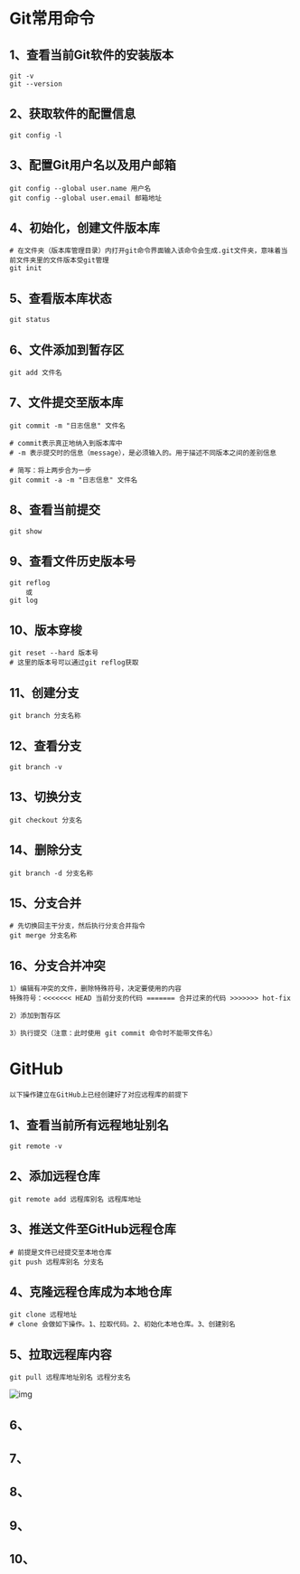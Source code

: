 # Git常用命令

## 1、查看当前Git软件的安装版本

```shell
git -v
git --version
```

## 2、获取软件的配置信息

```shell
git config -l
```

## 3、配置Git用户名以及用户邮箱

```shell
git config --global user.name 用户名
git config --global user.email 邮箱地址
```

## 4、初始化，创建文件版本库

```shell
# 在文件夹（版本库管理目录）内打开git命令界面输入该命令会生成.git文件夹，意味着当前文件夹里的文件版本受git管理
git init
```

## 5、查看版本库状态

```shell
git status
```

## 6、文件添加到暂存区

```shell
git add 文件名
```

## 7、文件提交至版本库

```shell
git commit -m "日志信息" 文件名

# commit表示真正地纳入到版本库中
# -m 表示提交时的信息（message），是必须输入的。用于描述不同版本之间的差别信息
```

```shell
# 简写：将上两步合为一步
git commit -a -m "日志信息" 文件名
```

## 8、查看当前提交

```shell
git show
```

## 9、查看文件历史版本号

```shell
git reflog
	或
git log
```

## 10、版本穿梭

```shell
git reset --hard 版本号 
# 这里的版本号可以通过git reflog获取
```

## 11、创建分支

```shell
git branch 分支名称
```

## 12、查看分支

```shell
git branch -v
```

## 13、切换分支

```shell
git checkout 分支名
```

## 14、删除分支

```shell
git branch -d 分支名称
```

## 15、分支合并

```shell
# 先切换回主干分支，然后执行分支合并指令
git merge 分支名称
```

## 16、分支合并冲突

```shell
1）编辑有冲突的文件，删除特殊符号，决定要使用的内容
特殊符号：<<<<<<< HEAD 当前分支的代码 ======= 合并过来的代码 >>>>>>> hot-fix

2）添加到暂存区

3）执行提交（注意：此时使用 git commit 命令时不能带文件名）
```

# GitHub

```
以下操作建立在GitHub上已经创建好了对应远程库的前提下
```

## 1、查看当前所有远程地址别名

```
git remote -v
```

## 2、添加远程仓库

```shell
git remote add 远程库别名 远程库地址
```

## 3、推送文件至GitHub远程仓库

```shell
# 前提是文件已经提交至本地仓库
git push 远程库别名 分支名
```

## 4、克隆远程仓库成为本地仓库

```shell
git clone 远程地址
# clone 会做如下操作。1、拉取代码。2、初始化本地仓库。3、创建别名
```

## 5、拉取远程库内容

```shell
git pull 远程库地址别名 远程分支名
```

![img](http://kmknkk.oss-cn-beijing.aliyuncs.com/image/git.jpg)

## 6、



## 7、



## 8、



## 9、



## 10、

